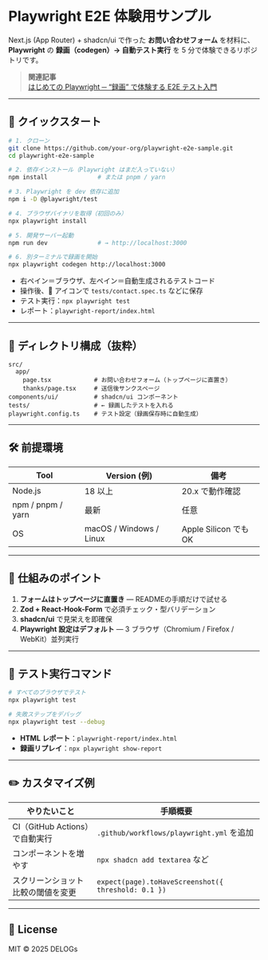 # Playwright E2E 体験用サンプル

Next.js (App Router) + shadcn/ui で作った **お問い合わせフォーム** を材料に、  
**Playwright** の **録画（codegen）→ 自動テスト実行** を 5 分で体験できるリポジトリです。

> **関連記事**  
> [はじめての Playwright ─ “録画” で体験する E2E テスト入門](https://delogs.jp/next-js/supplement/playwright-e2e)

---

## 🚀 クイックスタート

```bash
# 1. クローン
git clone https://github.com/your-org/playwright-e2e-sample.git
cd playwright-e2e-sample

# 2. 依存インストール（Playwright はまだ入っていない）
npm install              # または pnpm / yarn

# 3. Playwright を dev 依存に追加
npm i -D @playwright/test

# 4. ブラウザバイナリを取得（初回のみ）
npx playwright install

# 5. 開発サーバー起動
npm run dev              # → http://localhost:3000

# 6. 別ターミナルで録画を開始
npx playwright codegen http://localhost:3000
```

- 右ペイン＝ブラウザ、左ペイン＝自動生成されるテストコード
- 操作後、💾 アイコンで `tests/contact.spec.ts` などに保存
- テスト実行：`npx playwright test`
- レポート：`playwright-report/index.html`

---

## 📁 ディレクトリ構成（抜粋）

```
src/
  app/
    page.tsx            # お問い合わせフォーム（トップページに直置き）
    thanks/page.tsx     # 送信後サンクスページ
components/ui/          # shadcn/ui コンポーネント
tests/                  # ← 録画したテストを入れる
playwright.config.ts    # テスト設定（録画保存時に自動生成）
```

---

## 🛠️ 前提環境

| Tool              | Version (例)            | 備考                  |
| ----------------- | ----------------------- | --------------------- |
| Node.js           | 18 以上                 | 20.x で動作確認       |
| npm / pnpm / yarn | 最新                    | 任意                  |
| OS                | macOS / Windows / Linux | Apple Silicon でも OK |

---

## 🔑 仕組みのポイント

1. **フォームはトップページに直置き** — READMEの手順だけで試せる
2. **Zod + React-Hook-Form** で必須チェック・型バリデーション
3. **shadcn/ui** で見栄えを即確保
4. **Playwright 設定はデフォルト** — 3 ブラウザ（Chromium / Firefox / WebKit）並列実行

---

## 🧪 テスト実行コマンド

```bash
# すべてのブラウザでテスト
npx playwright test

# 失敗ステップをデバッグ
npx playwright test --debug
```

- **HTML レポート**：`playwright-report/index.html`
- **録画リプレイ**：`npx playwright show-report`

---

## ✏️ カスタマイズ例

| やりたいこと                       | 手順概要                                            |
| ---------------------------------- | --------------------------------------------------- |
| CI（GitHub Actions）で自動実行     | `.github/workflows/playwright.yml` を追加           |
| コンポーネントを増やす             | `npx shadcn add textarea` など                      |
| スクリーンショット比較の閾値を変更 | `expect(page).toHaveScreenshot({ threshold: 0.1 })` |

---

## 📜 License

MIT © 2025 DELOGs
